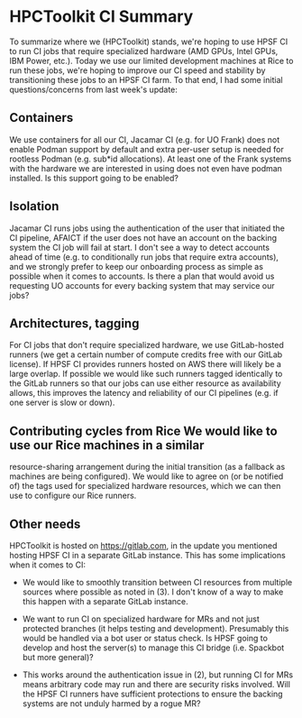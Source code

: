 # HPCToolkit CI Summary

To summarize where we (HPCToolkit) stands, we're hoping to use HPSF CI to run CI jobs
that require specialized hardware (AMD GPUs, Intel GPUs, IBM Power, etc.). Today we use
our limited development machines at Rice to run these jobs, we're hoping to improve our
CI speed and stability by transitioning these jobs to an HPSF CI farm. To that end, I
had some initial questions/concerns from last week's update:

## Containers

We use containers for all our CI, Jacamar CI (e.g. for UO Frank) does not enable Podman
support by default and extra per-user setup is needed for rootless Podman (e.g. sub*id
allocations). At least one of the Frank systems with the hardware we are interested in
using does not even have podman installed. Is this support going to be enabled?

## Isolation
Jacamar CI runs jobs using the authentication of the user that initiated the CI
pipeline, AFAICT if the user does not have an account on the backing system the CI job
will fail at start. I don't see a way to detect accounts ahead of time (e.g. to
conditionally run jobs that require extra accounts), and we strongly prefer to keep our
onboarding process as simple as possible when it comes to accounts. Is there a plan that
would avoid us requesting UO accounts for every backing system that may service our
jobs?

## Architectures, tagging
For CI jobs that don't require specialized hardware, we use GitLab-hosted runners (we
get a certain number of compute credits free with our GitLab license). If HPSF CI
provides runners hosted on AWS there will likely be a large overlap. If possible we
would like such runners tagged identically to the GitLab runners so that our jobs can
use either resource as availability allows, this improves the latency and reliability of
our CI pipelines (e.g. if one server is slow or down).

## Contributing cycles from Rice We would like to use our Rice machines in a similar
resource-sharing arrangement during the initial transition (as a fallback as machines
are being configured). We would like to agree on (or be notified of) the tags used for
specialized hardware resources, which we can then use to configure our Rice runners.

## Other needs
HPCToolkit is hosted on https://gitlab.com, in the update you mentioned hosting HPSF CI
in a separate GitLab instance. This has some implications when it comes to CI:

* We would like to smoothly transition between CI resources from multiple sources where
  possible as noted in (3). I don't know of a way to make this happen with a separate
  GitLab instance.

* We want to run CI on specialized hardware for MRs and not just protected branches (it
  helps testing and development). Presumably this would be handled via a bot user or
  status check. Is HPSF going to develop and host the server(s) to manage this CI bridge
  (i.e. Spackbot but more general)?

* This works around the authentication issue in (2), but running CI for MRs means
  arbitrary code may run and there are security risks involved. Will the HPSF CI runners
  have sufficient protections to ensure the backing systems are not unduly harmed by a
  rogue MR?

